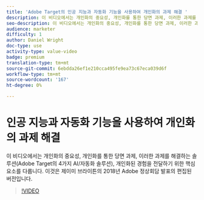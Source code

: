 ```yaml
---
title: 'Adobe Target의 인공 지능과 자동화 기능을 사용하여 개인화의 과제 해결 '
description: 이 비디오에서는 개인화의 중요성, 개인화를 통한 당면 과제, 이러한 과제를 해결하는 솔루션(Adobe Target의 4가지 AI/자동화 솔루션), 개인화된 경험을 전달하기 위한 핵심 요소를 다룹니다. 이것은 제이미 브라이튼의 2018년 Adobe 정상회담 발표의 편집된 버전입니다.
seo-description: 이 비디오에서는 개인화의 중요성, 개인화를 통한 당면 과제, 이러한 과제를 해결하는 솔루션(Adobe Target의 4가지 AI/자동화 솔루션), 개인화된 경험을 전달하기 위한 핵심 요소를 다룹니다. 이것은 제이미 브라이튼의 2018년 Adobe 정상회담 발표의 편집된 버전입니다.
audience: marketer
difficulty: 1
author: Daniel Wright
doc-type: use
activity-type: value-video
badge: premium
translation-type: tm+mt
source-git-commit: 6ebdda26ef1e210cca495fe9ea73c67eca039d6f
workflow-type: tm+mt
source-wordcount: '167'
ht-degree: 0%

---
```



# 인공 지능과 자동화 기능을 사용하여 개인화의 과제 해결

이 비디오에서는 개인화의 중요성, 개인화를 통한 당면 과제, 이러한 과제를 해결하는 솔루션(Adobe Target의 4가지 AI/자동화 솔루션), 개인화된 경험을 전달하기 위한 핵심 요소를 다룹니다. 이것은 제이미 브라이튼의 2018년 Adobe 정상회담 발표의 편집된 버전입니다.

>[!VIDEO](https://video.tv.adobe.com/v/25440/?quality=12)